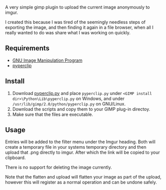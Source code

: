 A very simple gimp plugin to upload the current image anonymously to imgur.

I created this because I was tired of the seemingly needless steps of exporting the image, and then finding it again in a file browser, when all I really wanted to do was share what I was working on quickly.

Requirements
-------
- [GNU Image Manipulation Program](http://gimp.org/)
- [pyperclip](http://coffeeghost.net/2010/10/09/pyperclip-a-cross-platform-clipboard-module-for-python/)

Install
-------

1. Download [pyperclip.py](http://coffeeghost.net/src/pyperclip.py) and place `pyperclip.py` under `<GIMP install dir>\Python\Lib\pyperclip.py` on Windows, and under `/usr/lib/gimp/2.0/python/pyperclip.py` on GNU/Linux.
2. Download the scripts and copy them to your GIMP plug-in directoy.
3. Make sure that the files are executable.

Usage
-----
Entries will be added to the filter menu under the Imgur heading.  Both will create a temporary file in your systems temporary directory and then upload that .png directly to imgur.  After which the link will be copied to your clipboard.

There is no support for deleting the image currently.

Note that the flatten and upload will flatten your image as part of the upload, however this will register as a normal operation and can be undone safely.
